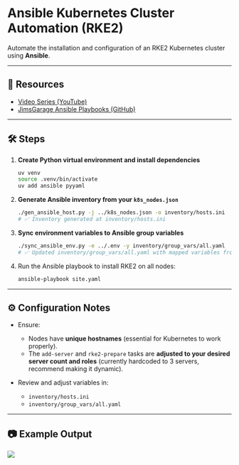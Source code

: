 # Ansible Kubernetes Cluster Automation (RKE2)

Automate the installation and configuration of an RKE2 Kubernetes cluster using **Ansible**.

---

## 🔗 Resources

- [Video Series (YouTube)](https://www.youtube.com/watch?v=AnYmetq_Ekc&list=PLXHMZDvOn5sW-EXm2Ur5TroSatW-t0Vz_&index=8)
- [JimsGarage Ansible Playbooks (GitHub)](https://github.com/JamesTurland/JimsGarage/tree/main/Ansible/Playbooks/RKE2)

---

## 🛠 Steps

1. **Create Python virtual environment and install dependencies**

   ```bash
   uv venv
   source .venv/bin/activate
   uv add ansible pyyaml
   ```

2. **Generate Ansible inventory from your `k8s_nodes.json`**

   ```bash
   ./gen_ansible_host.py -j ../k8s_nodes.json -o inventory/hosts.ini
   # ✅ Inventory generated at inventory/hosts.ini
   ```

3. **Sync environment variables to Ansible group variables**

   ```bash
   ./sync_ansible_env.py -e ../.env -y inventory/group_vars/all.yaml
   # ✅ Updated inventory/group_vars/all.yaml with mapped variables from ../.env
   ```

4. Run the Ansible playbook to install RKE2 on all nodes:

   ```bash
   ansible-playbook site.yaml
   ```

---

## ⚙ Configuration Notes

- Ensure:

  - Nodes have **unique hostnames** (essential for Kubernetes to work properly).
  - The `add-server` and `rke2-prepare` tasks are **adjusted to your desired server count and roles** (currently hardcoded to 3 servers, recommend making it dynamic).

- Review and adjust variables in:

  - `inventory/hosts.ini`
  - `inventory/group_vars/all.yaml`

---

## 📷 Example Output

![](https://i.imgur.com/PjzbAUi.png)
